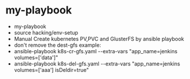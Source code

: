 # my-playbook
* my-playbook <br> 
* source hacking/env-setup <br> 
* Manual Create kubernetes PV,PVC and GlusterFS by ansible playbook <br>
* don't remove the dest-gfs
example: <br> 
* ansible-playbook k8s-cr-gfs.yaml --extra-vars "app_name=jenkins volumes=['data']" <br>
* ansible-playbook k8s-del-gfs.yaml --extra-vars "app_name=jenkins volumes=['aaa'] isDeldir=true" <br>
